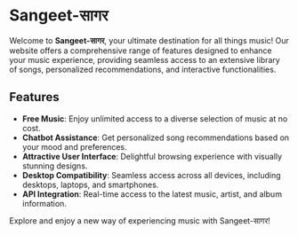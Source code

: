 
# Sangeet-सागर

Welcome to **Sangeet-सागर**, your ultimate destination for all things music! Our website offers a comprehensive range of features designed to enhance your music experience, providing seamless access to an extensive library of songs, personalized recommendations, and interactive functionalities.

## Features

- **Free Music**: Enjoy unlimited access to a diverse selection of music at no cost.
- **Chatbot Assistance**: Get personalized song recommendations based on your mood and preferences.
- **Attractive User Interface**: Delightful browsing experience with visually stunning designs.
- **Desktop Compatibility**: Seamless access across all devices, including desktops, laptops, and smartphones.
- **API Integration**: Real-time access to the latest music, artist, and album information.

Explore and enjoy a new way of experiencing music with Sangeet-सागर!
